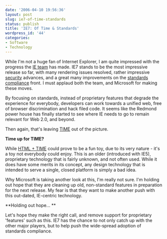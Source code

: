 ```yaml
---
date: '2006-04-10 19:56:36'
layout: post
slug: ie7-of-time-standards
status: publish
title: 'IE7: Of Time & Standards'
wordpress_id: '44'
categories:
- Software
- Technology
---
```


While I'm not a huge fan of Internet Explorer, I am quite impressed with the progress the [IE team](http://blogs.msdn.com/ie/default.aspx) has made. IE7 stands to be the most impressive release so far, with many rendering issues resolved, rather impressive [security](http://blogs.msdn.com/ie/archive/2006/03/15/552246.aspx) advances, and a great many improvements on the [standards compliance](http://blogs.msdn.com/ie/archive/2005/10/12/480242.aspx) front. I must applaud both the team, and Microsoft for making these moves.

By focusing on standards, instead of proprietary features that degrade the experience for everybody, developers can work towards a unified web, free of browser discrimination and hack filed code. It seems like the Redmond power house has finally started to see where IE needs to go to remain relevant for Web 2.0, and beyond.

Then again, that's leaving [TIME](http://blogs.msdn.com/ie/archive/2006/04/07/571198.aspx) out of the picture.

**Time up for TIME?**

While [HTML + TIME](http://msdn.microsoft.com/library/default.asp?url=/workshop/author/behaviors/time.asp?frame=true) could prove to be a fun toy, due to its very nature - it's a toy not everybody could enjoy. This is an older (introduced with IE5), proprietary technology that is fairly unknown, and not often used. While it does have some merits in its concept, any design technology that is intended to serve a single, closed platform is simply a bad idea.

Why Microsoft is taking another look at this, I'm really not sure. I'm holding out hope that they are cleaning up old, non-standard features in preparation for the next release. My fear is that they want to make another push with this out-dated, IE-centric technology.

**Holding out hope... **

Let's hope they make the right call, and remove support for proprietary 'features' such as this. IE7 has the chance to not only catch up with the other major players, but to help push the wide-spread adoption of standards compliance.
